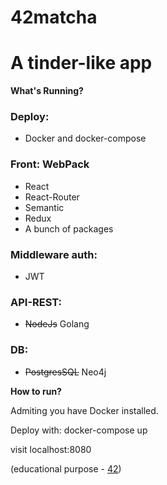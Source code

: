 # 42matcha
# A tinder-like app
**What's Running?**

### Deploy:
* Docker and docker-compose

### Front: WebPack
- React
- React-Router
- Semantic
- Redux
- A bunch of packages

### Middleware auth: 
* JWT

### API-REST:
* ~~NodeJs~~ Golang

### DB: 
* ~~PostgresSQL~~ Neo4j

**How to run?**

Admiting you have Docker installed.

Deploy with:
docker-compose up

visit localhost:8080

(educational purpose - [42](https://42.fr/))
